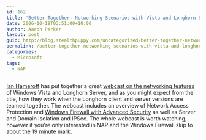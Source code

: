 ```yaml
---
id: 162
title: 'Better Together: Networking Scenarios with Vista and Longhorn Server'
date: 2006-10-18T03:51:00+10:00
author: Aaron Parker
layout: post
guid: http://blog.stealthpuppy.com/uncategorized/better-together-networking-scenarios-with-vista-and-longhorn-server
permalink: /better-together-networking-scenarios-with-vista-and-longhorn-server/
categories:
  - Microsoft
tags:
  - NAP
---
```

[Ian Hameroff](http://blogs.technet.com/ianhamer) has put together a great [webcast on the networking features](https://www115.livemeeting.com/cc/msevents/view?id=815&role=attend&pw=JEGHSDHS) of Windows Vista and Longhorn Server, and as you might expect from the title, how they work when the Longhorn client and server versions are teamed together. The webcast includes an overview of Network Access Protection and [Windows Firewall with Advanced Security](http://www.microsoft.com/technet/community/columns/cableguy/cg0106.mspx) as well as Server and Domain Isolation and IPSec. The whole webcast is worth watching, however if you're only interested in NAP and the Windows Firewall skip to about the 19 minute mark.